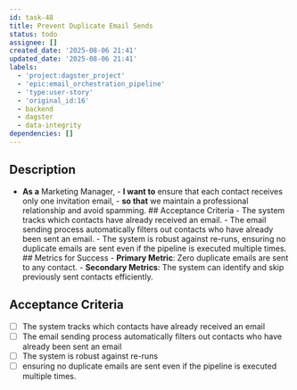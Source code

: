 ```yaml
---
id: task-48
title: Prevent Duplicate Email Sends
status: todo
assignee: []
created_date: '2025-08-06 21:41'
updated_date: '2025-08-06 21:41'
labels:
  - 'project:dagster_project'
  - 'epic:email_orchestration_pipeline'
  - 'type:user-story'
  - 'original_id:16'
  - backend
  - dagster
  - data-integrity
dependencies: []
---
```


## Description

- **As a** Marketing Manager, - **I want to** ensure that each contact receives only one invitation email, - **so that** we maintain a professional relationship and avoid spamming. ## Acceptance Criteria - The system tracks which contacts have already received an email. - The email sending process automatically filters out contacts who have already been sent an email. - The system is robust against re-runs, ensuring no duplicate emails are sent even if the pipeline is executed multiple times. ## Metrics for Success - **Primary Metric**: Zero duplicate emails are sent to any contact. - **Secondary Metrics**: The system can identify and skip previously sent contacts efficiently.

## Acceptance Criteria

- [ ] The system tracks which contacts have already received an email
- [ ] The email sending process automatically filters out contacts who have already been sent an email
- [ ] The system is robust against re-runs
- [ ] ensuring no duplicate emails are sent even if the pipeline is executed multiple times.
